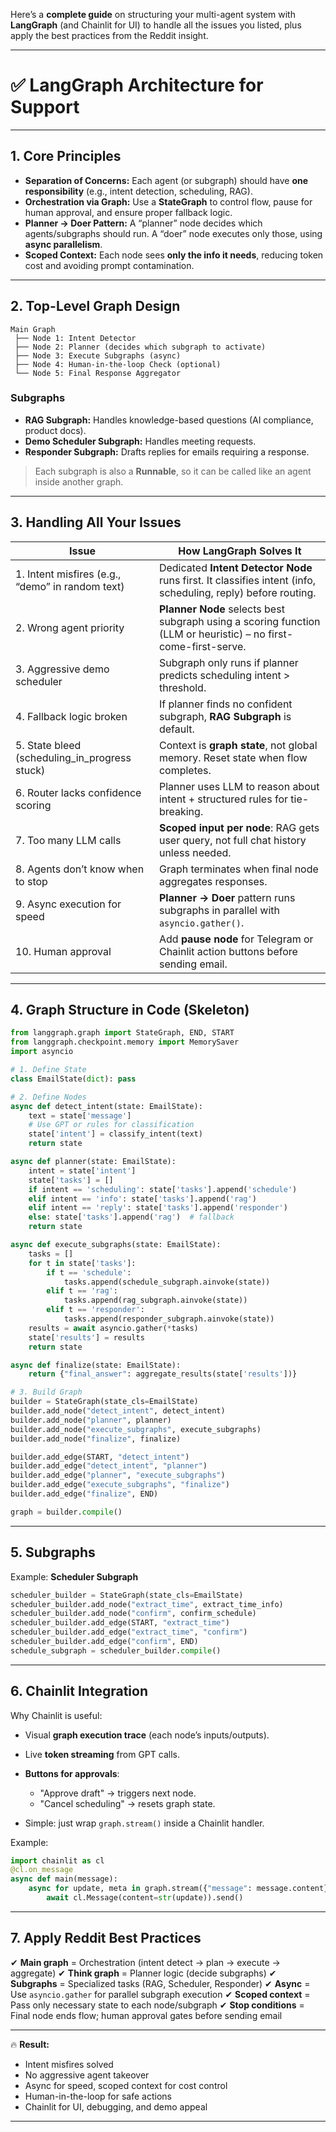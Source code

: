 Here’s a **complete guide** on structuring your multi-agent system with **LangGraph** (and Chainlit for UI) to handle all the issues you listed, plus apply the best practices from the Reddit insight.

---

# ✅ **LangGraph Architecture for Support**

---

## **1. Core Principles**

* **Separation of Concerns:** Each agent (or subgraph) should have **one responsibility** (e.g., intent detection, scheduling, RAG).
* **Orchestration via Graph:** Use a **StateGraph** to control flow, pause for human approval, and ensure proper fallback logic.
* **Planner → Doer Pattern:** A “planner” node decides which agents/subgraphs should run. A “doer” node executes only those, using **async parallelism**.
* **Scoped Context:** Each node sees **only the info it needs**, reducing token cost and avoiding prompt contamination.

---

## **2. Top-Level Graph Design**

```
Main Graph
 ├── Node 1: Intent Detector
 ├── Node 2: Planner (decides which subgraph to activate)
 ├── Node 3: Execute Subgraphs (async)
 ├── Node 4: Human-in-the-loop Check (optional)
 └── Node 5: Final Response Aggregator
```

### **Subgraphs**

* **RAG Subgraph:** Handles knowledge-based questions (AI compliance, product docs).
* **Demo Scheduler Subgraph:** Handles meeting requests.
* **Responder Subgraph:** Drafts replies for emails requiring a response.

> Each subgraph is also a **Runnable**, so it can be called like an agent inside another graph.

---

## **3. Handling All Your Issues**

| Issue                                            | How LangGraph Solves It                                                                                         |
| ------------------------------------------------ | --------------------------------------------------------------------------------------------------------------- |
| 1. Intent misfires (e.g., “demo” in random text) | Dedicated **Intent Detector Node** runs first. It classifies intent (info, scheduling, reply) before routing.   |
| 2. Wrong agent priority                          | **Planner Node** selects best subgraph using a scoring function (LLM or heuristic) – no first-come-first-serve. |
| 3. Aggressive demo scheduler                     | Subgraph only runs if planner predicts scheduling intent > threshold.                                           |
| 4. Fallback logic broken                         | If planner finds no confident subgraph, **RAG Subgraph** is default.                                            |
| 5. State bleed (scheduling\_in\_progress stuck)  | Context is **graph state**, not global memory. Reset state when flow completes.                                 |
| 6. Router lacks confidence scoring               | Planner uses LLM to reason about intent + structured rules for tie-breaking.                                    |
| 7. Too many LLM calls                            | **Scoped input per node**: RAG gets user query, not full chat history unless needed.                            |
| 8. Agents don’t know when to stop                | Graph terminates when final node aggregates responses.                                                          |
| 9. Async execution for speed                     | **Planner → Doer** pattern runs subgraphs in parallel with `asyncio.gather()`.                                  |
| 10. Human approval                               | Add **pause node** for Telegram or Chainlit action buttons before sending email.                                |

---

## **4. Graph Structure in Code (Skeleton)**

```python
from langgraph.graph import StateGraph, END, START
from langgraph.checkpoint.memory import MemorySaver
import asyncio

# 1. Define State
class EmailState(dict): pass

# 2. Define Nodes
async def detect_intent(state: EmailState):
    text = state['message']
    # Use GPT or rules for classification
    state['intent'] = classify_intent(text)
    return state

async def planner(state: EmailState):
    intent = state['intent']
    state['tasks'] = []
    if intent == 'scheduling': state['tasks'].append('schedule')
    elif intent == 'info': state['tasks'].append('rag')
    elif intent == 'reply': state['tasks'].append('responder')
    else: state['tasks'].append('rag')  # fallback
    return state

async def execute_subgraphs(state: EmailState):
    tasks = []
    for t in state['tasks']:
        if t == 'schedule':
            tasks.append(schedule_subgraph.ainvoke(state))
        elif t == 'rag':
            tasks.append(rag_subgraph.ainvoke(state))
        elif t == 'responder':
            tasks.append(responder_subgraph.ainvoke(state))
    results = await asyncio.gather(*tasks)
    state['results'] = results
    return state

async def finalize(state: EmailState):
    return {"final_answer": aggregate_results(state['results'])}

# 3. Build Graph
builder = StateGraph(state_cls=EmailState)
builder.add_node("detect_intent", detect_intent)
builder.add_node("planner", planner)
builder.add_node("execute_subgraphs", execute_subgraphs)
builder.add_node("finalize", finalize)

builder.add_edge(START, "detect_intent")
builder.add_edge("detect_intent", "planner")
builder.add_edge("planner", "execute_subgraphs")
builder.add_edge("execute_subgraphs", "finalize")
builder.add_edge("finalize", END)

graph = builder.compile()
```

---

## **5. Subgraphs**

Example: **Scheduler Subgraph**

```python
scheduler_builder = StateGraph(state_cls=EmailState)
scheduler_builder.add_node("extract_time", extract_time_info)
scheduler_builder.add_node("confirm", confirm_schedule)
scheduler_builder.add_edge(START, "extract_time")
scheduler_builder.add_edge("extract_time", "confirm")
scheduler_builder.add_edge("confirm", END)
schedule_subgraph = scheduler_builder.compile()
```

---

## **6. Chainlit Integration**

Why Chainlit is useful:

* Visual **graph execution trace** (each node’s inputs/outputs).
* Live **token streaming** from GPT calls.
* **Buttons for approvals**:

  * "Approve draft" → triggers next node.
  * "Cancel scheduling" → resets graph state.
* Simple: just wrap `graph.stream()` inside a Chainlit handler.

Example:

```python
import chainlit as cl
@cl.on_message
async def main(message):
    async for update, meta in graph.stream({"message": message.content}):
        await cl.Message(content=str(update)).send()
```

---

## **7. Apply Reddit Best Practices**

✔ **Main graph** = Orchestration (intent detect → plan → execute → aggregate)
✔ **Think graph** = Planner logic (decide subgraphs)
✔ **Subgraphs** = Specialized tasks (RAG, Scheduler, Responder)
✔ **Async** = Use `asyncio.gather` for parallel subgraph execution
✔ **Scoped context** = Pass only necessary state to each node/subgraph
✔ **Stop conditions** = Final node ends flow; human approval gates before sending email

---

🔥 **Result:**

* Intent misfires solved
* No aggressive agent takeover
* Async for speed, scoped context for cost control
* Human-in-the-loop for safe actions
* Chainlit for UI, debugging, and demo appeal

---
